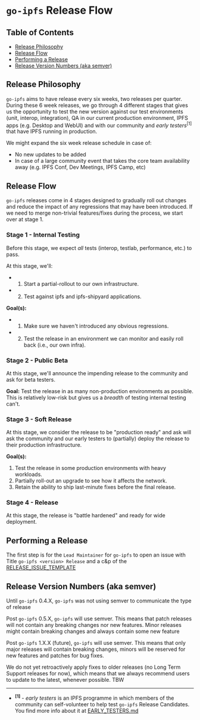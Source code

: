# `go-ipfs` Release Flow

## Table of Contents

- [Release Philosophy](#release-philosophy)
- [Release Flow](#release-flow)
- [Performing a Release](#performing-a-release)
- [Release Version Numbers (aka semver)](#release-version-numbers-aka-semver)

## Release Philosophy

`go-ipfs` aims to have release every six weeks, two releases per quarter. During these 6 week releases, we go through 4 different stages that gives us the opportunity to test the new version against our test environments (unit, interop, integration), QA in our current production environment, IPFS apps (e.g. Desktop and WebUI) and with our community and _early testers_<sup>[1]</sup> that have IPFS running in production.

We might expand the six week release schedule in case of:
- No new updates to be added
- In case of a large community event that takes the core team availability away (e.g. IPFS Conf, Dev Meetings, IPFS Camp, etc)

## Release Flow

`go-ipfs` releases come in 4 stages designed to gradually roll out changes and reduce the impact of any regressions that may have been introduced. If we need to merge non-trivial features/fixes during the process, we start over at stage 1.

### Stage 1 - Internal Testing

Before this stage, we expect _all_ tests (interop, testlab, performance, etc.) to pass.

At this stage, we'll:
- 1. Start a partial-rollout to our own infrastructure.
- 2. Test against ipfs and ipfs-shipyard applications.

**Goal(s):**
- 1. Make sure we haven't introduced any obvious regressions.
- 2. Test the release in an environment we can monitor and easily roll back (i.e., our own infra).

### Stage 2 - Public Beta

At this stage, we'll announce the impending release to the community and ask for beta testers.

**Goal:** Test the release in as many non-production environments as possible. This is relatively low-risk but gives us a _breadth_ of testing internal testing can't.

### Stage 3 - Soft Release

At this stage, we consider the release to be "production ready" and ask will ask the community and our early testers to (partially) deploy the release to their production infrastructure.

**Goal(s):**

1. Test the release in some production environments with heavy workloads.
2. Partially roll-out an upgrade to see how it affects the network.
3. Retain the ability to ship last-minute fixes before the final release.

### Stage 4 - Release

At this stage, the release is "battle hardened" and ready for wide deployment.

## Performing a Release

The first step is for the `Lead Maintainer` for `go-ipfs` to open an issue with Title `go-ipfs <version> Release` and a c&p of the [RELEASE_ISSUE_TEMPLATE](./RELEASE_ISSUE_TEMPLATE.md)

## Release Version Numbers (aka semver)

Until `go-ipfs` 0.4.X, `go-ipfs` was not using semver to communicate the type of release

Post `go-ipfs` 0.5.X, `go-ipfs` will use semver. This means that patch releases will not contain any breaking changes nor new features. Minor releases might contain breaking changes and always contain some new feature

Post `go-ipfs` 1.X.X (future), `go-ipfs` will use semver. This means that only major releases will contain breaking changes, minors will be reserved for new features and patches for bug fixes.

We do not yet retroactively apply fixes to older releases (no Long Term Support releases for now), which means that we always recommend users to update to the latest, whenever possible.
TBW

----------------------------

- <sup>**[1]**</sup> - _early testers_ is an IPFS programme in which members of the community can self-volunteer to help test `go-ipfs` Release Candidates. You find more info about it at [EARLY_TESTERS.md](./EARLY_TESTERS.md)

